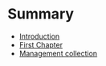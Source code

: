 # Summary

* [Introduction](README.md)
* [First Chapter](chapters/chapter1.md)
* [Management collection](chapters/managementCollection.md)

